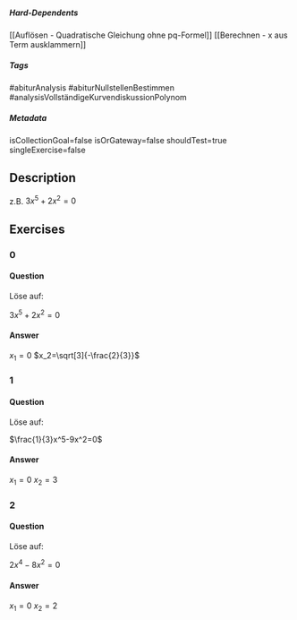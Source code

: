 ##### Hard-Dependents
[[Auflösen - Quadratische Gleichung ohne pq-Formel]]
[[Berechnen - x aus Term ausklammern]]
##### Tags
#abiturAnalysis
#abiturNullstellenBestimmen
#analysisVollständigeKurvendiskussionPolynom
##### Metadata
isCollectionGoal=false
isOrGateway=false
shouldTest=true
singleExercise=false
## Description
z.B. $3x^5+2x^2=0$ 
## Exercises
### 0
#### Question
Löse auf:

$3x^5+2x^2=0$
#### Answer
$x_1=0$
$x_2=\sqrt[3]{-\frac{2}{3}}$
### 1
#### Question
Löse auf:

$\frac{1}{3}x^5-9x^2=0$
#### Answer
$x_1=0$
$x_2=3$
### 2
#### Question
Löse auf:

$2x^4-8x^2=0$
#### Answer
$x_1=0$
$x_2=2$
